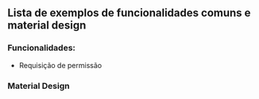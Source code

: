 ## Lista de exemplos de funcionalidades comuns e material design

### Funcionalidades:
- Requisição de permissão
### Material Design
